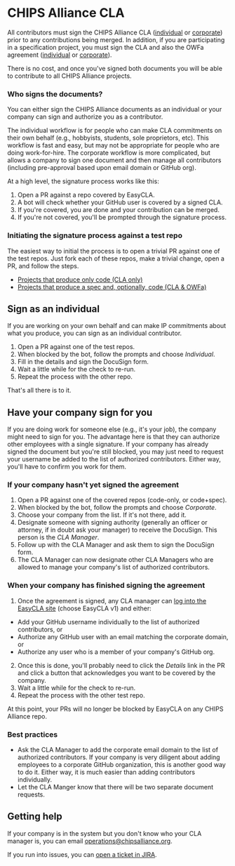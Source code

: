 # CHIPS Alliance CLA

All contributors must sign the CHIPS Alliance CLA ([individual](./CHIPS_Alliance-ICLA-v7-preview.pdf) or [corporate](./CHIPS_Alliance-CCLA-v7-preview.pdf)) prior to any contributions being merged. In addition, if you are participating in a specification project, you must sign the CLA and also the OWFa agreement ([individual](./CHIPS_Alliance-ICLA_with_OWFa_1.0-v7-preview.pdf) or [corporate](./CHIPS_Alliance-CCLA_with_OWFa_1.0-v7-preview.pdf)). 

There is no cost, and once you've signed both documents you will be able to contribute to all CHIPS Alliance projects.

### Who signs the documents?

You can either sign the CHIPS Alliance documents as an individual or your company can sign and authorize you as a contributor. 

The individual workflow is for people who can make CLA commitments on their own behalf (e.g., hobbyists, students, sole proprietors, etc). This workflow is fast and easy, but may not be appropriate for people who are doing work-for-hire. The corporate workflow is more complicated, but allows a company to sign one document and then manage all contributors (including pre-approval based upon email domain or GitHub org).

At a high level, the signature process works like this:

1. Open a PR against a repo covered by EasyCLA.
1. A bot will check whether your GitHub user is covered by a signed CLA.
1. If you're covered, you are done and your contribution can be merged.
1. If you're not covered, you'll be prompted through the signature process.

### Initiating the signature process against a test repo

The easiest way to initial the process is to open a trivial PR against one of the test repos. Just fork each of these repos, make a trivial change, open a PR, and follow the steps.

* [Projects that produce only code (CLA only)](https://github.com/chipsalliance/CLA-test-codeonly)
* [Projects that produce a spec and, optionally, code (CLA & OWFa)](https://github.com/chipsalliance/CLA-test-code_spec)

## Sign as an individual

If you are working on your own behalf and can make IP commitments about what you produce, you can sign as an individual contributor. 

1. Open a PR against one of the test repos.
1. When blocked by the bot, follow the prompts and choose *Individual*.
1. Fill in the details and sign the DocuSign form.
1. Wait a little while for the check to re-run.
1. Repeat the process with the other repo.

That's all there is to it.

## Have your company sign for you

If you are doing work for someone else (e.g., it's your job), the company might need to sign for you. The advantage here is that they can authorize other employees with a single signature. If your company has already signed the document but you're still blocked, you may just need to request your username be added to the list of authorized contributors. Either way, you'll have to confirm you work for them.

### If your company hasn't yet signed the agreement

1. Open a PR against one of the covered repos (code-only, or code+spec).
1. When blocked by the bot, follow the prompts and choose *Corporate*.
1. Choose your company from the list. If it's not there, add it.
1. Designate someone with signing authority (generally an officer or attorney, if in doubt ask your manager) to receive the DocuSign. This person is the *CLA Manager*.
1. Follow up with the CLA Manager and ask them to sign the DocuSign form.
1. The CLA Manager can now designate other CLA Managers who are allowed to manage your company's list of authorized contributors.

### When your company has finished signing the agreement

1. Once the agreement is signed, any CLA manager can [log into the EasyCLA site](https://easycla.lfx.linuxfoundation.org/#/) (choose EasyCLA v1) and either:
  * Add your GitHub username individually to the list of authorized contributors, or
  * Authorize any GitHub user with an email matching the corporate domain, or
  * Authorize any user who is a member of your company's GitHub org.
2. Once this is done, you'll probably need to click the *Details* link in the PR and click a button that acknowledges you want to be covered by the company.
3. Wait a little while for the check to re-run.
4. Repeat the process with the other test repo.

At this point, your PRs will no longer be blocked by EasyCLA on any CHIPS Alliance repo.

### Best practices

* Ask the CLA Manager to add the corporate email domain to the list of authorized contributors. If your company is very diligent about adding employees to a corporate GitHub organization, this is another good way to do it. Either way, it is much easier than adding contributors individually.
* Let the CLA Manger know that there will be two separate document requests.

## Getting help

If your company is in the system but you don't know who your CLA manager is, you can email [operations@chipsalliance.org](mailto:operations@chipsalliance.org).

If you run into issues, you can [open a ticket in JIRA](https://jira.linuxfoundation.org/plugins/servlet/theme/portal/4/create/143).